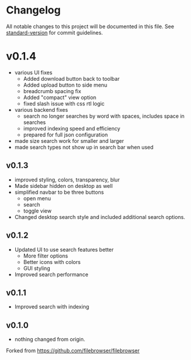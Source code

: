 # Changelog

All notable changes to this project will be documented in this file. See [standard-version](https://github.com/conventional-changelog/standard-version) for commit guidelines.

# v0.1.4
 - various UI fixes
   - Added download button back to toolbar
   - Added upload button to side menu
   - breadcrumb spacing fix
   - Added "compact" view option
   - fixed slash issue with css rtl logic
 - various backend fixes
   - search no longer searches by word with spaces, includes space in searches
   - improved indexing speed and efficiency
   - prepared for full json configuration
 - made size search work for smaller and larger
 - made search types not show up in search bar when used
## v0.1.3

 - improved styling, colors, transparency, blur
 - Made sidebar hidden on desktop as well
 - simplified navbar to be three buttons
   - open menu
   - search
   - toggle view
 - Changed desktop search style and included additional search options.

## v0.1.2

 - Updated UI to use search features better
   - More filter options
   - Better icons with colors
   - GUI styling
 - Improved search performance
   
## v0.1.1

 - Improved search with indexing

## v0.1.0

 - nothing changed from origin.

Forked from https://github.com/filebrowser/filebrowser
